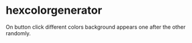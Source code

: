 # hexcolorgenerator
On button click different colors background appears one after the other randomly.
